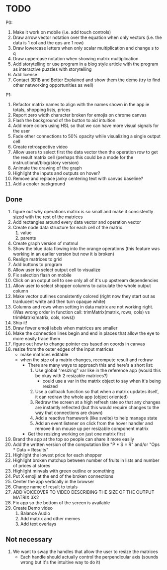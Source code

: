 # TODO
P0:
1. Make it work on mobile (i.e. add touch controls)
1. Draw arrow vector notation over the equation when only vectors (i.e. the data is 1 col and the ops are 1 row)
1. Draw lowercase letters when only scalar multiplication and change s to q
1. Draw uppercase notation when showing matrix multiplication.
1. Add storytelling or use program in a blog style article with the program as interactive puzzles with storytelling
1. Add license
1. Contact 3B1B and Better Explained and show them the demo (try to find other networking opportunities as well)

P1:
1. Refactor matrix names to align with the names shown in the app ie totals, shopping lists, prices
1. Report zero width character broken for emojis on chrome canvas
1. Flash the background of the button to aid intuition
1. Add more colors using HSL so that we can have more visual signals for the user
1. Fade other connections to 50% opacity while visualizing a single output cell
1. Create retrospective video
1. Allow users to select first the data vector then the operation row to get the result matrix cell (perhaps this could be a mode for the instructional/blog/story version)
1. Animate the drawing of the graph
1. Highlight the inputs and outputs on hover?
1. Remove and replace janky centering text with canvas baseline?
1. Add a cooler background

## Done
1. figure out why operations matrix is so small and make it consistently sized with the rest of the matrices
1. Add rectangles around every data vector and operation vector
1. Create node data structure for each cell of the matrix
    1. value
    1. parents
1. Create graph version of matmul
1. Show the blue data flowing into the orange operations (this feature was working in an earlier version but now it is broken)
1. Realign matrices to grid
1. Add buttons to program
1. Allow user to select output cell to visualize
1. Fix selection flash on mobile
1. Click on an output cell to see only all of it's up upstream dependencies
1. Allow user to select shopper columns to calculate the whole output column
1. Make vector outlines consistently colored (right now they start out as tranlucent white and then turn opaque white)
1. Columns and rows when setting in data matrix are not working right. (Was wrong order in function call: trimMatrix(matrix, rows, cols) vs trimMatrix(matrix, cols, rows))
1. Ship it!
1. Draw fewer emoji labels when matrices are smaller
1. Make the connection lines begin and end in places that allow the eye to more easily trace them
1. figure out how to change pointer css based on coords in canvas
1. resize from the outer edges of the input matrices
    - make matrices editable
    - when the size of a matrix changes, recompute result and redraw
        - There are many ways to approach this and here's a short list:
            1. Use global "resizing" var like in the reference app (would this be okay with 2 resizable matrices?)
                - could use a var in the matrix object to say when it's being resized
            1. Use a callback function so that when a matrix updates itself, it can redraw the whole app (object oriented)
            1. Redraw the screen at a high refresh rate so that any changes are instantly reflected (but this would require changes to the way that connections are drawn)
            1. Add a reactive framework (like svelte) to help manage state
            1. Add an event listener on click from the hover handler and remove it on mouse up per resizable component matrix
        - Get the resizing working on just one matrix first
1. Brand the app at the top so people can share it more easily
1. Add the written version of the computation like "P * S = R" and/or "Ops * Data = Results"
1. Highlight the lowest price for each shopper
1. Highlight broken matchup between number of fruits in lists and number of prices at stores
1. Highlight minvals with green outline or something
1. Put X emoji at the end of the broken connections
1. Center the app vertically in the browser
1. Change name of result to totals
1. ADD VOICEOVER TO VIDEO DESCRIBING THE SIZE OF THE OUTPUT MATRIX 3X2
1. Fix app so the bottom of the screen is available
1. Create Demo video
    1. Balance Audio
    1. Add matrix and other memes
    1. Add text overlays

## Not necessary
1. We want to swap the handles that allow the user to resize the matrices
    - Each handle should actually control the perpendicular axis (sounds wrong but it's the intuitive way to do it)